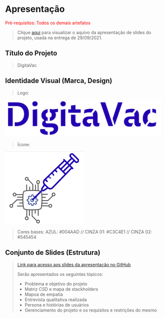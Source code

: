 # Apresentação

<span style="color:red">Pré-requisitos: Todos os demais artefatos</span>


> Clique [aqui](https://docs.google.com/presentation/d/1hc9SGR4I6VpiVtaJwkTZoIJJ3ZdEfgts/edit?usp=sharing&ouid=118354008160748908034&rtpof=true&sd=true) para visualizar o aquivo da apresentação de slides do projeto, usada na entrega de 29/09/2021.

## Título do Projeto
> DigitaVac

## Identidade Visual (Marca, Design)
> Logo: 
> 
![LOGO](images/logo.png)

> Ícone:
> 
![ICONE](images/icon.png)

> Cores bases: AZUL: #004AAD // CINZA 01: #C3C4E1 // CINZA 02: #545454


## Conjunto de Slides (Estrutura)
> [Link para acesso aos slides da apresentação no GitHub](https://github.com/ICEI-PUC-Minas-PPLES-TI/PLF-ES-2021-2-TI1-7946100-projeto-saude/blob/master/Artefatos/slides.pdf)
>
> Serão apresentados os seguintes tópicos:
> - Problema e objetivo do projeto
> - Matriz CSD e mapa de stackholders
> - Mapoa de empatia
> - Entrevista qualitativa realizada
> - Persona e histórias de usuários
> - Gerenciamento do projeto e os requisitos e restrições do mesmo

